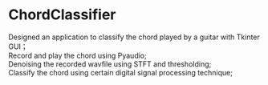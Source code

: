 # ChordClassifier
  Designed an application to classify the chord played by a guitar with Tkinter GUI；   
  Record and play the chord using Pyaudio;   
  Denoising the recorded wavfile using STFT and thresholding;    
  Classify the chord using certain digital signal processing technique;    
  
